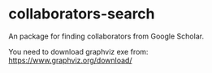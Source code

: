 # collaborators-search
An package for finding collaborators from Google Scholar.

You need to download graphviz exe from: https://www.graphviz.org/download/